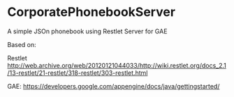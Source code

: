 CorporatePhonebookServer
========================

A simple JSOn phonebook using Restlet Server for GAE

Based on:

Restlet
http://web.archive.org/web/20120121044033/http://wiki.restlet.org/docs_2.1/13-restlet/21-restlet/318-restlet/303-restlet.html

GAE:
https://developers.google.com/appengine/docs/java/gettingstarted/ 
